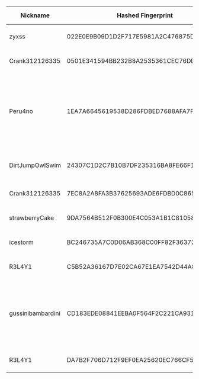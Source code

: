 | Nickname |  Hashed Fingerprint	| Or Addresses | Contact | Running | Flags | Last Seen | First Seen | Last Restarted | Advertised Bandwidth | Platform | Version | Version Status | Recommended Version | Verified hostnames | Exit policy |
|---|---|---|---|---|---|---|---|---|---|---|---|---|---|---|---|
|zyxss | 022E0E9B09D1D2F717E5981A2C476875D1692F2F | ["45.152.161.135:9001"] | zyxss@zyxss.de | true | Running, V2Dir, Valid | 2025-09-19 13:00:00 | 2025-09-19 08:00:00 | 2025-09-19 07:23:58 | 0 | Tor 0.4.8.18 on Linux | 0.4.8.18 | recommended | true | N/A | ["reject *:*"]|
|Crank312126335 | 0501E341594BB232B8A2535361CEC76DD36E36F3 | ["91.249.201.221:9001"] | admin@example.com | true | Running, V2Dir, Valid | 2025-09-19 13:00:00 | 2025-09-19 09:00:00 | 2025-09-19 08:02:04 | 0 | Tor 0.4.8.16 on Linux | 0.4.8.16 | recommended | true | N/A | ["reject *:*"]|
|Peru4no | 1EA7A6645619538D286FDBED7688AFA7F82E0A51 | ["190.120.229.2:443","[2800:ba0:2:ee01::7583]:443"] | Herb Dean al.coholic@tutamail.com | true | Exit, Running, V2Dir, Valid | 2025-09-19 13:00:00 | 2025-09-19 04:00:00 | 2025-09-19 03:15:59 | 0 | Tor 0.4.8.18 on Linux | 0.4.8.18 | recommended | true | N/A | ["reject 0.0.0.0/8:*","reject 169.254.0.0/16:*","reject 127.0.0.0/8:*","reject 192.168.0.0/16:*","reject 10.0.0.0/8:*","reject 172.16.0.0/12:*","reject 190.120.229.2:*","reject *:22","reject *:25","accept *:*"]|
|DirtJumpOwlSwim | 24307C1D2C7B10B7DF235316BA8FE66F1FCB6AD2 | ["69.68.78.120:442"] | <joedirt.matchless090@passinbox.com> | true | Running, V2Dir, Valid | 2025-09-19 13:00:00 | 2025-09-19 01:00:00 | 2025-09-18 23:36:23 | 0 | Tor 0.4.8.16 on OpenBSD | 0.4.8.16 | recommended | true | N/A | ["reject *:*"]|
|Crank312126335 | 7EC8A2A8FA3B37625693ADE6FDBD0C8658BD9053 | ["91.249.201.221:9001"] | admin@example.com | false | Running, V2Dir, Valid | 2025-09-19 08:00:00 | 2025-09-19 08:00:00 | 2025-09-19 07:38:17 | 0 | Tor 0.4.8.16 on Linux | 0.4.8.16 | recommended | true | ["leasedline-static-091-249-201-221.ewe-ip-backbone.de"] | ["reject *:*"]|
|strawberryCake | 9DA7564B512F0B300E4C053A1B1C810581DB041F | ["83.27.150.154:9001"] | matt@nove.team | true | Running, V2Dir, Valid | 2025-09-19 13:00:00 | 2025-09-19 13:00:00 | 2025-09-19 11:48:48 | 0 | Tor 0.4.8.17 on Linux | 0.4.8.17 | recommended | true | ["83.27.150.154.ipv4.supernova.orange.pl"] | ["reject *:*"]|
|icestorm | BC246735A7C0D06AB368C00FF82F36372500BF9D | ["107.189.6.232:6969"] | email:tor[at]1h.is url:1h.is proof:dns-rsa abuse:tor[at]1h.is hoster:BuyVM virtualization:kvm xmr:42Fj7KaRQqK3dmMTJB93NSeRn5Kdpcqs6YkjYvoPDXu5M7DGHJttp9b9g1fFxEk6WLbRzJpGM1giiNQq7t87X2YM4CBTRSm os:debian autoupdate:y confmgmt:manual ciissversion:2 trafficacct:unmetered | true | Running, V2Dir, Valid | 2025-09-19 13:00:00 | 2025-09-19 09:00:00 | 2025-09-19 08:48:10 | 0 | Tor 0.4.8.16 on Linux | 0.4.8.16 | recommended | true | N/A | ["reject *:*"]|
|R3L4Y1 | C5B52A36167D7E02CA67E1EA7542D44A8910A48A | ["1.156.19.230:9001","[2001:8003:cc51:dc01:9afc:84ff:fee3:18c3]:9001"] | R3L4Y1 <73r48y73@gmail.com> | false | Running, V2Dir, Valid | 2025-09-19 06:00:00 | 2025-09-19 06:00:00 | 2025-09-19 04:49:47 | 0 | Tor 0.4.8.10 on Linux | 0.4.8.10 | recommended | true | N/A | ["reject *:*"]|
|gussinibambardini | CD183EDE08841EEBA0F564F2C221CA931EADC2B6 | ["46.246.92.56:9001"] | brainrotop@proton.me [tor-relay.dev] | true | Exit, Running, V2Dir, Valid | 2025-09-19 13:00:00 | 2025-09-19 09:00:00 | 2025-09-19 07:43:24 | 0 | Tor 0.4.8.18 on Linux | 0.4.8.18 | recommended | true | N/A | ["reject 0.0.0.0/8:*","reject 169.254.0.0/16:*","reject 127.0.0.0/8:*","reject 192.168.0.0/16:*","reject 10.0.0.0/8:*","reject 172.16.0.0/12:*","reject 46.246.92.56:*","accept *:*"]|
|R3L4Y1 | DA7B2F706D712F9EF0EA25620EC766CF5305BFD3 | ["1.156.19.230:9001","[2001:8003:cc51:dc01:9afc:84ff:fee3:18c3]:9001"] | R3L4Y1 <73r48y73@gmail.com> | true | Running, V2Dir, Valid | 2025-09-19 13:00:00 | 2025-09-19 06:00:00 | 2025-09-19 05:30:28 | 0 | Tor 0.4.8.10 on Linux | 0.4.8.10 | recommended | true | N/A | ["reject *:*"]|
